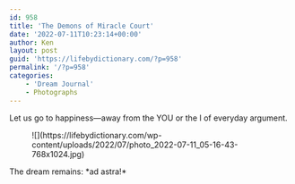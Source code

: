 ```yaml
---
id: 958
title: 'The Demons of Miracle Court'
date: '2022-07-11T10:23:14+00:00'
author: Ken
layout: post
guid: 'https://lifebydictionary.com/?p=958'
permalink: '/?p=958'
categories:
    - 'Dream Journal'
    - Photographs
---
```


Let us go to happiness—away from the YOU or the I of everyday argument.

<figure class="wp-block-image size-large">![](https://lifebydictionary.com/wp-content/uploads/2022/07/photo_2022-07-11_05-16-43-768x1024.jpg)</figure>The dream remains: *ad astra!*